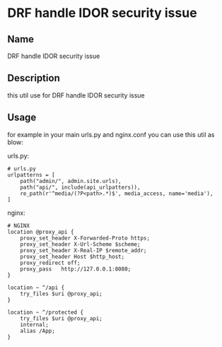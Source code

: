 # DRF handle IDOR security issue

## Name
DRF handle IDOR security issue

## Description
this util use for DRF handle IDOR security issue

## Usage
for example in your main urls.py and nginx.conf you can use this util as blow:

urls.py:
```
# urls.py
urlpatterns = [
    path("admin/", admin.site.urls),
    path("api/", include(api_urlpatters)),
    re_path(r'^media/(?P<path>.*)$', media_access, name='media'),
]
```

nginx:
```
# NGINX
location @proxy_api {
    proxy_set_header X-Forwarded-Proto https;
    proxy_set_header X-Url-Scheme $scheme;
    proxy_set_header X-Real-IP $remote_addr;
    proxy_set_header Host $http_host;
    proxy_redirect off;
    proxy_pass   http://127.0.0.1:8080;
}

location ~ ^/api {
    try_files $uri @proxy_api;
}
    
location ~ ^/protected {
    try_files $uri @proxy_api;
    internal;
    alias /App;
}
```
